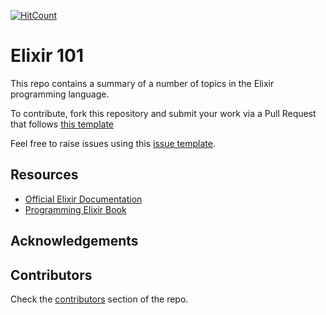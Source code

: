 [![HitCount](http://hits.dwyl.io/ro6ley/Elixir101.svg)](http://hits.dwyl.io/ro6ley/Elixir101)

# Elixir 101

This repo contains a summary of a number of topics in the Elixir programming language.

To contribute, fork this repository and submit your work via a Pull Request that follows [this template](./templates/PULL_REQUEST_TEMPLATE.md)

Feel free to raise issues using this [issue template](./templates/ISSUE_TEMPLATE.md).

## Resources
- [Official Elixir Documentation](https://elixir-lang.org/docs.html)
- [Programming Elixir Book](https://pragprog.com/book/elixir16/programming-elixir-1-6)

## Acknowledgements

## Contributors
Check the [contributors]() section of the repo.

